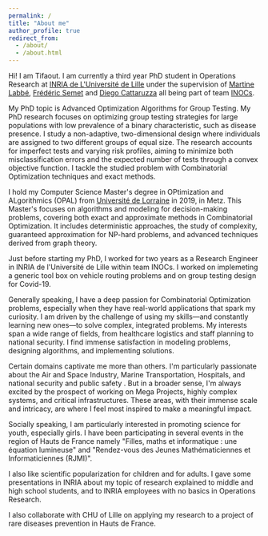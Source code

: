 ```yaml
---
permalink: /
title: "About me"
author_profile: true
redirect_from: 
  - /about/
  - /about.html
---
```


Hi! I am Tifaout. I am currently a third year PhD student in Operations Research at [INRIA de L'Université de Lille](https://www.inria.fr/fr/centre-inria-de-luniversite-de-lille) under the supervision of [Martine Labbé](https://scholar.google.com/citations?user=WS_O3bIAAAAJ&hl=en), [Frédéric Semet](https://scholar.google.com/citations?user=6iUyQhMAAAAJ&hl=en&oi=ao) and [Diego Cattaruzza](https://scholar.google.com/citations?user=vNvqTXoAAAAJ&hl=en&oi=ao) all being part of team [INOCs](https://team.inria.fr/inocs/).

My PhD topic is Advanced Optimization Algorithms for Group Testing. My PhD research focuses on optimizing group testing strategies for large populations with low prevalence of a binary characteristic, such as disease presence. I study a non-adaptive, two-dimensional design where individuals are assigned to two different groups of equal size. The research accounts for imperfect tests and varying risk profiles, aiming to minimize both misclassification errors and the expected number of tests through a convex objective function. I tackle the studied problem with Combinatorial Optimization techniques and exact methods.

I hold my Computer Science Master's degree in OPtimization and ALgorithmics (OPAL) from [Université de Lorraine](https://www.univ-lorraine.fr) in 2019, in Metz. This Master's focuses on algorithms and modeling for decision-making problems, covering both exact and approximate methods in Combinatorial Optimization. It includes deterministic approaches, the study of complexity, guaranteed approximation for NP-hard problems, and advanced techniques derived from graph theory.

Just before starting my PhD, I worked for two years as a Research Engineer in INRIA de l'Université de Lille within team INOCs. I worked on implemeting a generic tool box on vehicle routing problems and on group testing design for Covid-19.

Generally speaking, I have a deep passion for Combinatorial Optimization problems, especially when they have real-world applications that spark my curiosity. I am driven by the challenge of using my skills—and constantly learning new ones—to solve complex, integrated problems. My interests span a wide range of fields, from healthcare logistics and staff planning to national security. I find immense satisfaction in modeling problems, designing algorithms, and implementing solutions.

Certain domains captivate me more than others. I'm particularly passionate about the Air and Space Industry, Marine Transportation, Hospitals, and national security and public safety . But in a broader sense, I'm always excited by the prospect of working on Mega Projects, highly complex systems, and critical infrastructures. These areas, with their immense scale and intricacy, are where I feel most inspired to make a meaningful impact.

Socially speaking, I am particularly interested in promoting science for youth, especially girls. I have been participating in several events in the region of Hauts de France namely "Filles, maths et informatique : une équation lumineuse" and "Rendez-vous des Jeunes Mathématiciennes et Informaticiennes (RJMI)".

I also like scientific popularization for children and for adults. I gave some presentations in INRIA about my topic of research explained to middle and high school students, and to INRIA employees with no basics in Operations Research.

I also collaborate with CHU of Lille on applying my research to a project of rare diseases prevention in Hauts de France.